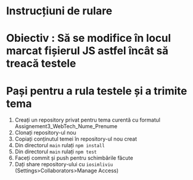 # Instrucțiuni de rulare

# Obiectiv : Să se modifice în locul marcat fișierul JS astfel încât să treacă testele

# Pași pentru a rula testele și a trimite tema
1. Creați un repository privat pentru tema curentă cu formatul Assignement3_WebTech_Nume_Prenume
2. Clonați repository-ul nou
3. Copiați conținutul temei în repository-ul nou creat
4. Din directorul `main` rulați `npm install`
5. Din directorul `main` rulați `npm test`
6. Faceți commit și push pentru schimbările făcute
7. Dați share repository-ului cu `iosimliviu` (Settings>Collaborators>Manage Access)